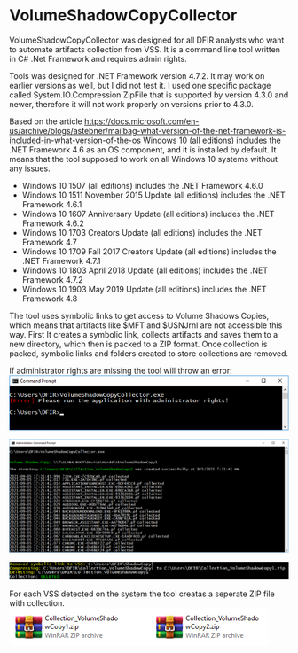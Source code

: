 # VolumeShadowCopyCollector

VolumeShadowCopyCollector was designed for all DFIR analysts who want to automate artifacts collection from VSS. It is a command line tool written in C# .Net Framework and requires admin rights. 

Tools was designed for .NET Framework version 4.7.2. It may work on earlier versions as well, but I did not test it. I used one specific package called System.IO.Compression.ZipFile that is supported by version 4.3.0 and newer, therefore it will not work properly on versions prior to 4.3.0. 

Based on the article https://docs.microsoft.com/en-us/archive/blogs/astebner/mailbag-what-version-of-the-net-framework-is-included-in-what-version-of-the-os Windows 10 (all editions) includes the .NET Framework 4.6 as an OS component, and it is installed by default. It means that the tool supposed to work on all Windows 10 systems without any issues.


- Windows 10 1507 (all editions) includes the .NET Framework 4.6.0
- Windows 10 1511 November 2015 Update (all editions) includes the .NET Framework 4.6.1
- Windows 10 1607 Anniversary Update (all editions) includes the .NET Framework 4.6.2
- Windows 10 1703 Creators Update (all editions) includes the .NET Framework 4.7
- Windows 10 1709 Fall 2017 Creators Update (all editions) includes the .NET Framework 4.7.1
- Windows 10 1803 April 2018 Update (all editions) includes the .NET Framework 4.7.2
- Windows 10 1903 May 2019 Update (all editions) includes the .NET Framework 4.8

The tool uses symbolic links to get access to Volume Shadows Copies, which means that artifacts like $MFT and $USNJrnl are not accessible this way. First It creates a symbolic link, collects artifacts and saves them to a new directory, which then is packed to a ZIP format. Once collection is packed, symbolic links and folders created to store collections are removed. 

If administrator rights are missing the tool will throw an error:
![alt text](https://github.com/gajos112/VolumeShadowCopyCollector/blob/main/Images/Error.png?raw=true)

![alt text](https://github.com/gajos112/VolumeShadowCopyCollector/blob/main/Images/Admin_rights_1.png?raw=true)

![alt text](https://github.com/gajos112/VolumeShadowCopyCollector/blob/main/Images/Admin_rights_2.png?raw=true)

For each VSS detected on the system the tool creatas a seperate ZIP file with collection.
![alt text](https://github.com/gajos112/VolumeShadowCopyCollector/blob/main/Images/Collections.png?raw=true)
